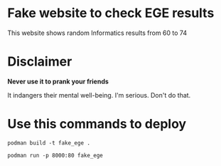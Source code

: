 # Fake website to check EGE results

This website shows random Informatics results from 60 to 74
# Disclaimer

**Never use it to prank your friends**

It indangers their mental well-being. I'm serious. Don't do that.

# Use this commands to deploy
```podman build -t fake_ege .```

```podman run -p 8000:80 fake_ege```

